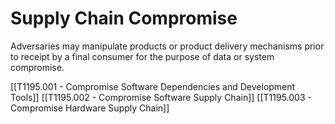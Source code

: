 # Supply Chain Compromise

Adversaries may manipulate products or product delivery mechanisms prior to receipt by a final consumer for the purpose of data or system compromise.

[[T1195.001 - Compromise Software Dependencies and Development Tools]]
[[T1195.002 - Compromise Software Supply Chain]]
[[T1195.003 - Compromise Hardware Supply Chain]]